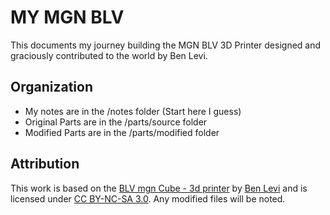# MY MGN BLV

This documents my journey building the MGN BLV 3D Printer designed and graciously contributed to the world by Ben Levi.

## Organization
* My notes are in the /notes folder (Start here I guess)
* Original Parts are in the /parts/source folder
* Modified Parts are in the /parts/modified folder

## Attribution
This work is based on the [BLV mgn Cube - 3d printer](https://www.thingiverse.com/thing:3382718) by [Ben Levi](https://www.facebook.com/blevi?fref=gs&dti=371460246914851&hc_location=group_dialog) and is licensed under [CC BY-NC-SA 3.0](https://creativecommons.org/licenses/by-nc-sa/3.0/).  Any modified files will be noted.
